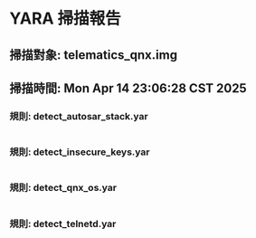 # YARA 掃描報告
## 掃描對象: telematics_qnx.img
## 掃描時間: Mon Apr 14 23:06:28 CST 2025

### 規則: detect_autosar_stack.yar
```
```

### 規則: detect_insecure_keys.yar
```
```

### 規則: detect_qnx_os.yar
```
```

### 規則: detect_telnetd.yar
```
```

